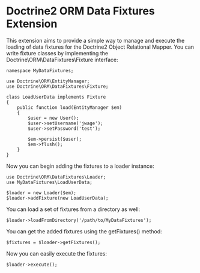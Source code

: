 # Doctrine2 ORM Data Fixtures Extension

This extension aims to provide a simple way to manage and execute the loading of data fixtures
for the Doctrine2 Object Relational Mapper. You can write fixture classes by implementing
the Doctrine\ORM\DataFixtures\Fixture interface:

    namespace MyDataFixtures;

    use Doctrine\ORM\EntityManager;
    use Doctrine\ORM\DataFixtures\Fixture;

    class LoadUserData implements Fixture
    {
        public function load(EntityManager $em)
        {
            $user = new User();
            $user->setUsername('jwage');
            $user->setPassword('test');

            $em->persist($user);
            $em->flush();
        }
    }

Now you can begin adding the fixtures to a loader instance:

    use Doctrine\ORM\DataFixtures\Loader;
    use MyDataFixtures\LoadUserData;

    $loader = new Loader($em);
    $loader->addFixture(new LoadUserData);

You can load a set of fixtures from a directory as well:

    $loader->loadFromDirectory('/path/to/MyDataFixtures');

You can get the added fixtures using the getFixtures() method:

    $fixtures = $loader->getFixtures();

Now you can easily execute the fixtures:

    $loader->execute();